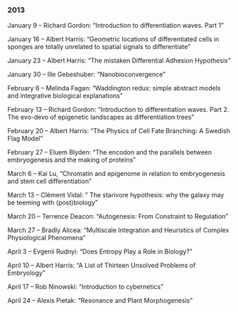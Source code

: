 ### 2013  
January 9 – Richard Gordon: “Introduction to differentiation waves. Part 1”

January 16 – Albert Harris: “Geometric locations of differentiated cells in sponges are totally unrelated to spatial signals to differentiate”

January 23 – Albert Harris: “The mistaken Differential Adhesion Hypothesis”

January 30 – Ille Gebeshuber: “Nanobioconvergence”

February 6 – Melinda Fagan: “Waddington redux: simple abstract models and integrative biological explanations”

February 13 – Richard Gordon: “Introduction to differentiation waves. Part 2. The evo-devo of epigenetic landscapes as differentiation trees”

February 20 – Albert Harris: “The Physics of Cell Fate Branching: A Swedish Flag Model”

February 27 – Eluem Blyden: “The encodon and the parallels between embryogenesis and the making of proteins”

March 6 – Kai Lu, “Chromatin and epigenome in relation to embryogenesis and stem cell differentiation”

March 13 – Clément Vidal: ” The starivore hypothesis: why the galaxy may be teeming with (post)biology”

March 20 – Terrence Deacon: “Autogenesis: From Constraint to Regulation”

March 27 – Bradly Alicea: “Multiscale Integration and Heuristics of Complex Physiological Phenomena”

April 3 – Evgenii Rudnyi: “Does Entropy Play a Role in Biology?”

April 10 – Albert Harris: “A List of Thirteen Unsolved Problems of Embryology”

April 17 – Rob Ninowski: “Introduction to cybernetics”

April 24 – Alexis Pietak: “Resonance and Plant Morphogenesis”  
